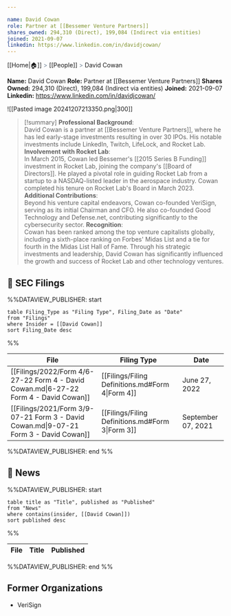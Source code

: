 ```yaml
---

name: David Cowan
role: Partner at [[Bessemer Venture Partners]]
shares_owned: 294,310 (Direct), 199,084 (Indirect via entities)
joined: 2021-09-07
linkedin: https://www.linkedin.com/in/davidjcowan/
---
```

[[Home|🏠]] <span style="color: LightSlateGray">></span> [[People]] <span style="color: LightSlateGray">></span> David Cowan

**Name:** David Cowan
**Role:** Partner at [[Bessemer Venture Partners]]
**Shares Owned:** 294,310 (Direct), 199,084 (Indirect via entities)
**Joined:** 2021-09-07
**Linkedin:** https://www.linkedin.com/in/davidjcowan/

![[Pasted image 20241207213350.png|300]]

>[!summary]
**Professional Background**:  
David Cowan is a partner at [[Bessemer Venture Partners]], where he has led early-stage investments resulting in over 30 IPOs. His notable investments include LinkedIn, Twitch, LifeLock, and Rocket Lab.
**Involvement with Rocket Lab**:  
In March 2015, Cowan led Bessemer's [[2015 Series B Funding]] investment in Rocket Lab, joining the company's [[Board of Directors]]. He played a pivotal role in guiding Rocket Lab from a startup to a NASDAQ-listed leader in the aerospace industry. Cowan completed his tenure on Rocket Lab's Board in March 2023.
**Additional Contributions**:  
Beyond his venture capital endeavors, Cowan co-founded VeriSign, serving as its initial Chairman and CFO. He also co-founded Good Technology and Defense.net, contributing significantly to the cybersecurity sector.
**Recognition**:  
Cowan has been ranked among the top venture capitalists globally, including a sixth-place ranking on Forbes' Midas List and a tie for fourth in the Midas List Hall of Fame.
Through his strategic investments and leadership, David Cowan has significantly influenced the growth and success of Rocket Lab and other technology ventures.

## 💼 SEC Filings
%%DATAVIEW_PUBLISHER: start
```
table Filing_Type as "Filing Type", Filing_Date as "Date"
from "Filings"
where Insider = [[David Cowan]]
sort Filing_Date desc

```
%%

| File                                                                                  | Filing Type                                      | Date               |
| ------------------------------------------------------------------------------------- | ------------------------------------------------ | ------------------ |
| [[Filings/2022/Form 4/6-27-22 Form 4 - David Cowan.md\|6-27-22 Form 4 - David Cowan]] | [[Filings/Filing Definitions.md#Form 4\|Form 4]] | June 27, 2022      |
| [[Filings/2021/Form 3/9-07-21 Form 3 - David Cowan.md\|9-07-21 Form 3 - David Cowan]] | [[Filings/Filing Definitions.md#Form 3\|Form 3]] | September 07, 2021 |

%%DATAVIEW_PUBLISHER: end %%
## 📰 News
%%DATAVIEW_PUBLISHER: start
```
table title as "Title", published as "Published"
from "News"
where contains(insider, [[David Cowan]])
sort published desc
```
%%

| File | Title | Published |
| ---- | ----- | --------- |

%%DATAVIEW_PUBLISHER: end %%

## Former Organizations

- VeriSign